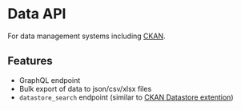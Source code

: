 # Data API

For data management systems including [CKAN](https://ckan.org/).

## Features

* GraphQL endpoint
* Bulk export of data to json/csv/xlsx files
* `datastore_search` endpoint (similar to [CKAN Datastore extention](https://docs.ckan.org/en/latest/maintaining/datastore.html))
